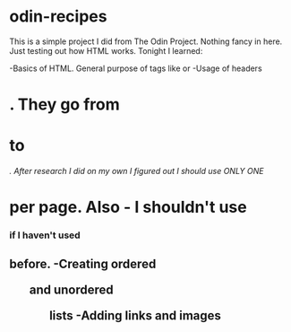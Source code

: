 # odin-recipes

This is a simple project I did from The Odin Project. Nothing fancy in here.
Just testing out how HTML works. Tonight I learned:

-Basics of HTML. General purpose of tags like <head> or <body>
-Usage of headers <h1>. They go from <h1> to <h6>. After research I did on my own I figured out I should use ONLY ONE <h1> per page. Also - I shouldn't use <h3> if I haven't used <h2> before. 
-Creating ordered <ol> and unordered <ul> lists
-Adding links <a> and images <img>